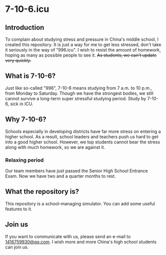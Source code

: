 # 7-10-6.icu
## Introduction
To complain about studying stress and pressure in China's middle school, I created this repository.
It is just a way for me to get less stressed, don't take it seriously in the way of \"996.icu\".
I wish to resist the amount of homework, hoping as many as possible people to see it.
~~As students, we can't update very quickly.~~
## What is 7-10-6?
Just like so-called \"996\", 7-10-6 means studying from 7 a.m. to 10 p.m., from Monday to Saturday.
Though we have the strongest bodies, we still cannot survive a long-term super stressful studying period.
Study by 7-10-6, sick in ICU.
## Why 7-10-6?
Schools especially in developing districts have far more stress on entering a higher school.
As a result, school leaders and teachers push us hard to get into a good higher school.
However, we top students cannot bear the stress along with much homework, so we are against it.
### Relaxing period
Our team members have just passed the Senior High School Entrance Exam.
Now we have two and a quarter months to rest.
## What the repository is?
This repository is a school-managing simulator. You can add some useful features to it.
## Join us
If you want to communicate with us, please send an e-mail to 1416759930@qq.com.
I wish more and more China's high school students can join us.
